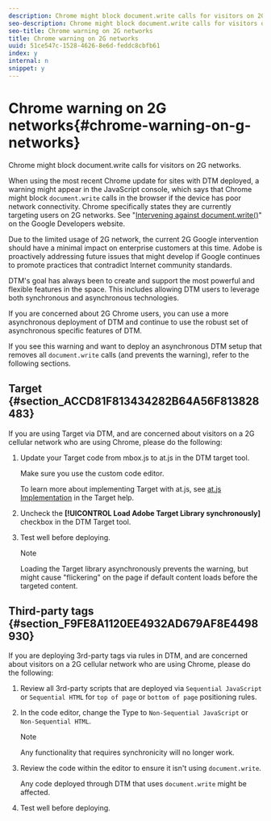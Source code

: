 ```yaml
---
description: Chrome might block document.write calls for visitors on 2G networks.
seo-description: Chrome might block document.write calls for visitors on 2G networks.
seo-title: Chrome warning on 2G networks
title: Chrome warning on 2G networks
uuid: 51ce547c-1528-4626-8e6d-feddc8cbfb61
index: y
internal: n
snippet: y
---
```


# Chrome warning on 2G networks{#chrome-warning-on-g-networks}

Chrome might block document.write calls for visitors on 2G networks.

 When using the most recent Chrome update for sites with DTM deployed, a warning might appear in the JavaScript console, which says that Chrome might block `document.write` calls in the browser if the device has poor network connectivity. Chrome specifically states they are currently targeting users on 2G networks. See "[Intervening against document.write()](https://developers.google.com/web/updates/2016/08/removing-document-write?hl=en)" on the Google Developers website.

Due to the limited usage of 2G network, the current 2G Google intervention should have a minimal impact on enterprise customers at this time. Adobe is proactively addressing future issues that might develop if Google continues to promote practices that contradict Internet community standards.

DTM's goal has always been to create and support the most powerful and flexible features in the space. This includes allowing DTM users to leverage both synchronous and asynchronous technologies.

If you are concerned about 2G Chrome users, you can use a more asynchronous deployment of DTM and continue to use the robust set of asynchronous specific features of DTM.

If you see this warning and want to deploy an asynchronous DTM setup that removes all `document.write` calls (and prevents the warning), refer to the following sections.

## Target {#section_ACCD81F813434282B64A56F813828483}

If you are using Target via DTM, and are concerned about visitors on a 2G cellular network who are using Chrome, please do the following:

1. Update your Target code from mbox.js to at.js in the DTM target tool.

   Make sure you use the custom code editor.

   To learn more about implementing Target with at.js, see [at.js Implementation](https://marketing.adobe.com/resources/help/en_US/target/ov2/c_target-atjs-implementation.html) in the Target help. 

1. Uncheck the **[!UICONTROL Load Adobe Target Library synchronously]** checkbox in the DTM Target tool. 
1. Test well before deploying.

   >[!NOTE]
   >
   >Loading the Target library asynchronously prevents the warning, but might cause "flickering" on the page if default content loads before the targeted content.

## Third-party tags {#section_F9FE8A1120EE4932AD679AF8E4498930}

If you are deploying 3rd-party tags via rules in DTM, and are concerned about visitors on a 2G cellular network who are using Chrome, please do the following:

1. Review all 3rd-party scripts that are deployed via `Sequential JavaScript` or `Sequential HTML` for `top of page` or `bottom of page` positioning rules. 
1. In the code editor, change the Type to `Non-Sequential JavaScript` or `Non-Sequential HTML`.

   >[!NOTE]
   >
   >Any functionality that requires synchronicity will no longer work.

1. Review the code within the editor to ensure it isn't using `document.write`.

   Any code deployed through DTM that uses `document.write` might be affected. 

1. Test well before deploying.

